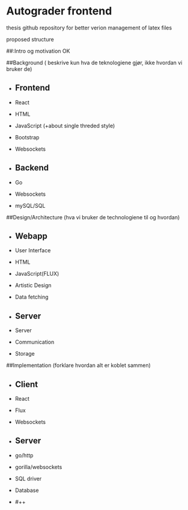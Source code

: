 # Autograder frontend
thesis github repository for better verion management of latex files

proposed structure

##:Intro og motivation OK

##Background ( beskrive kun hva de teknologiene gjør, ikke hvordan vi bruker de)
* ## Frontend 
 * React
 * HTML
 * JavaScript (+about single threded style)
 * Bootstrap
 * Websockets

* ## Backend  
 * Go
 * Websockets
 * mySQL/SQL

##Design/Architecture (hva vi bruker de technologiene til og hvordan)
* ## Webapp 
 * User Interface
 * HTML
 * JavaScript(FLUX)
 * Artistic Design
 * Data fetching

* ## Server 
 * Server
 * Communication
 * Storage

##Implementation (forklare hvordan alt er koblet sammen)
* ## Client 
 * React
 * Flux
 * Websockets

* ## Server 
 * go/http 
 * gorilla/websockets 
 * SQL driver
 * Database

* #++

